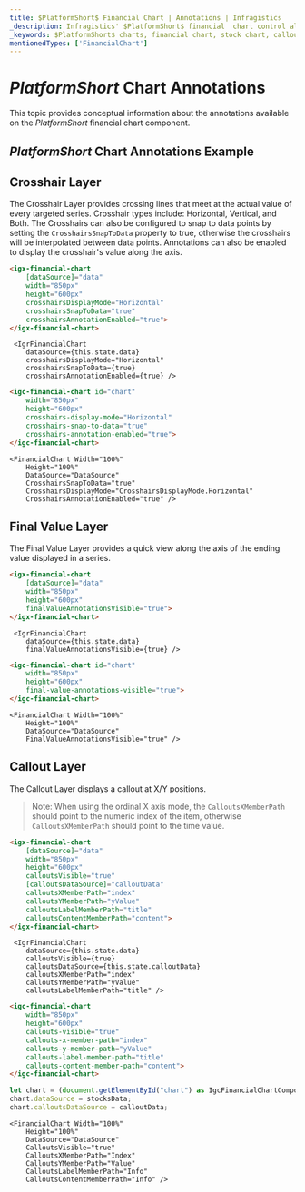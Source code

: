 ```yaml
---
title: $PlatformShort$ Financial Chart | Annotations | Infragistics
_description: Infragistics' $PlatformShort$ financial  chart control allows you to add annotations to your chart axes, such as Crosshair layer, final value layer and callout layer. Improve your graphs and visualizations with $ProductName$
_keywords: $PlatformShort$ charts, financial chart, stock chart, callout layer, final value, crosshair, $ProductName$, Infragistics
mentionedTypes: ['FinancialChart']
---
```

# $PlatformShort$ Chart Annotations

This topic provides conceptual information about the annotations available on the $PlatformShort$ financial chart component.

## $PlatformShort$ Chart Annotations Example

<code-view style="height: 500px" 
           data-demos-base-url="{environment:dvDemosBaseUrl}" 
           iframe-src="{environment:dvDemosBaseUrl}/charts/financial-chart-annotations" alt="$PlatformShort$ Chart Annotations Example">
</code-view>

<div class="divider--half"></div>

## Crosshair Layer

The Crosshair Layer provides crossing lines that meet at the actual value of every targeted series.  Crosshair types include: Horizontal, Vertical, and Both.  The Crosshairs can also be configured to snap to data points by setting the `CrosshairsSnapToData` property to true, otherwise the crosshairs will be interpolated between data points.  Annotations can also be enabled to display the crosshair's value along the axis.

```html
<igx-financial-chart
    [dataSource]="data"
    width="850px"
    height="600px"
    crosshairsDisplayMode="Horizontal"
    crosshairsSnapToData="true"
    crosshairsAnnotationEnabled="true">
</igx-financial-chart>
```

```tsx
 <IgrFinancialChart
    dataSource={this.state.data}
    crosshairsDisplayMode="Horizontal"
    crosshairsSnapToData={true}
    crosshairsAnnotationEnabled={true} />
```

```html
<igc-financial-chart id="chart"
    width="850px"
    height="600px"
    crosshairs-display-mode="Horizontal"
    crosshairs-snap-to-data="true"
    crosshairs-annotation-enabled="true">
</igc-financial-chart>
```

```razor
<FinancialChart Width="100%"
    Height="100%"
    DataSource="DataSource"
    CrosshairsSnapToData="true"
    CrosshairsDisplayMode="CrosshairsDisplayMode.Horizontal"
    CrosshairsAnnotationEnabled="true" />
```

## Final Value Layer

The Final Value Layer provides a quick view along the axis of the ending value displayed in a series.

```html
<igx-financial-chart
    [dataSource]="data"
    width="850px"
    height="600px"
    finalValueAnnotationsVisible="true">
</igx-financial-chart>
```

```tsx
 <IgrFinancialChart
    dataSource={this.state.data}
    finalValueAnnotationsVisible={true} />
```

```html
<igc-financial-chart id="chart"
    width="850px"
    height="600px"
    final-value-annotations-visible="true">
</igc-financial-chart>
```

```razor
<FinancialChart Width="100%"
    Height="100%"
    DataSource="DataSource"
    FinalValueAnnotationsVisible="true" />
```

## Callout Layer

The Callout Layer displays a callout at X/Y positions.

> Note: When using the ordinal X axis mode, the `CalloutsXMemberPath` should point to the numeric index of the item, otherwise `CalloutsXMemberPath` should point to the time value.

```html
<igx-financial-chart
    [dataSource]="data"
    width="850px"
    height="600px"
    calloutsVisible="true"
    [calloutsDataSource]="calloutData"
    calloutsXMemberPath="index"
    calloutsYMemberPath="yValue"
    calloutsLabelMemberPath="title"
    calloutsContentMemberPath="content">
</igx-financial-chart>
```

```tsx
 <IgrFinancialChart
    dataSource={this.state.data}
    calloutsVisible={true}
    calloutsDataSource={this.state.calloutData}
    calloutsXMemberPath="index"
    calloutsYMemberPath="yValue"
    calloutsLabelMemberPath="title" />
```

```html
<igc-financial-chart
    width="850px"
    height="600px"
    callouts-visible="true"
    callouts-x-member-path="index"
    callouts-y-member-path="yValue"
    callouts-label-member-path="title"
    callouts-content-member-path="content">
</igc-financial-chart>
```

```ts
let chart = (document.getElementById("chart") as IgcFinancialChartComponent);
chart.dataSource = stocksData;
chart.calloutsDataSource = calloutData;
```

```razor
<FinancialChart Width="100%"
    Height="100%"
    DataSource="DataSource"
    CalloutsVisible="true"
    CalloutsXMemberPath="Index"
    CalloutsYMemberPath="Value"
    CalloutsLabelMemberPath="Info"
    CalloutsContentMemberPath="Info" />
```
